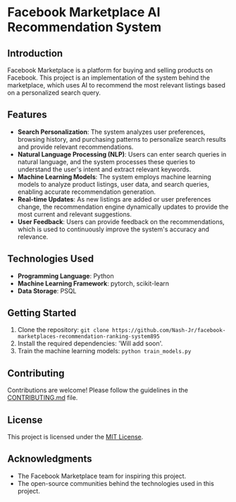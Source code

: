 # Facebook Marketplace AI Recommendation System

## Introduction

Facebook Marketplace is a platform for buying and selling products on Facebook. This project is an implementation of the system behind the marketplace, which uses AI to recommend the most relevant listings based on a personalized search query.

## Features

- **Search Personalization**: The system analyzes user preferences, browsing history, and purchasing patterns to personalize search results and provide relevant recommendations.
- **Natural Language Processing (NLP)**: Users can enter search queries in natural language, and the system processes these queries to understand the user's intent and extract relevant keywords.
- **Machine Learning Models**: The system employs machine learning models to analyze product listings, user data, and search queries, enabling accurate recommendation generation.
- **Real-time Updates**: As new listings are added or user preferences change, the recommendation engine dynamically updates to provide the most current and relevant suggestions.
- **User Feedback**: Users can provide feedback on the recommendations, which is used to continuously improve the system's accuracy and relevance.

## Technologies Used

- **Programming Language**: Python
- **Machine Learning Framework**: pytorch, scikit-learn
- **Data Storage**: PSQL

## Getting Started

1. Clone the repository: `git clone https://github.com/Nash-Jr/facebook-marketplaces-recommendation-ranking-system895`
2. Install the required dependencies: 'Will add soon'.
4. Train the machine learning models: `python train_models.py`


## Contributing

Contributions are welcome! Please follow the guidelines in the [CONTRIBUTING.md](CONTRIBUTING.md) file.

## License

This project is licensed under the [MIT License](LICENSE).

## Acknowledgments

- The Facebook Marketplace team for inspiring this project.
- The open-source communities behind the technologies used in this project.
